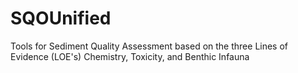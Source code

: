 # SQOUnified
Tools for Sediment Quality Assessment based on the three Lines of Evidence (LOE's) Chemistry, Toxicity, and Benthic Infauna
